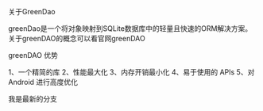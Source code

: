 关于GreenDao

greenDao是一个将对象映射到SQLite数据库中的轻量且快速的ORM解决方案。
关于greenDAO的概念可以看官网greenDAO

greenDAO 优势

1、一个精简的库
2、性能最大化
3、内存开销最小化
4、易于使用的 APIs
5、对 Android 进行高度优化

我是最新的分支